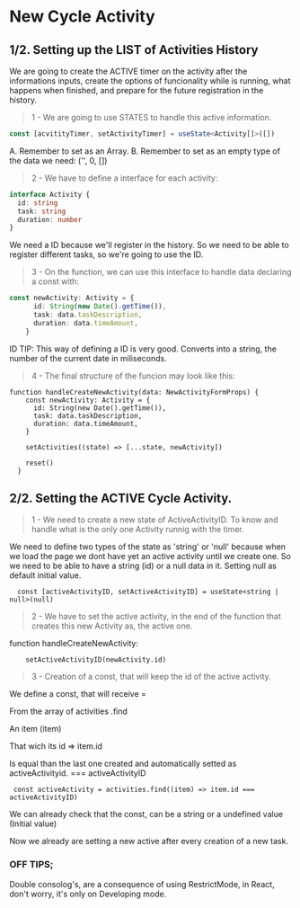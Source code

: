 # New Cycle Activity

## 1/2. Setting up the LIST of Activities History

We are going to create the ACTIVE timer on the activity after the informations inputs, create the options of funcionality while is running, what happens when finished, and prepare for the future registration in the history.


> 1 - We are going to use STATES to handle this active information.
```ts
const [acvitityTimer, setActivityTimer] = useState<Activity[]>([])
```
A. Remember to set as an Array.
B. Remember to set as an empty type of the data we need: ('', 0, [])



> 2 - We have to define a interface for each activity:

```ts
interface Activity {
  id: string
  task: string
  duration: number
}
```

We need a ID because we'll register in the history. So we need to be able to register different tasks, so we're going to use the ID.


> 3 - On the function, we can use this interface to handle data declaring a const with:
```ts
const newActivity: Activity = {
      id: String(new Date().getTime()),
      task: data.taskDescription,
      duration: data.timeAmount,
    }
```

ID TIP: This way of defining a ID is very good. Converts into a string, the number of the current date in miliseconds.


> 4 - The final structure of the funcion may look like this:

```tsx
function handleCreateNewActivity(data: NewActivityFormProps) {
    const newActivity: Activity = {
      id: String(new Date().getTime()),
      task: data.taskDescription,
      duration: data.timeAmount,
    }

    setActivities((state) => [...state, newActivity])

    reset()
  }
```

## 2/2. Setting the ACTIVE Cycle Activity.

> 1 - We need to create a new state of ActiveActivityID. To know and handle what is the only one Activity runnig with the timer.

We need to define two types of the state as 'string' or 'null' because when we load the page we dont have yet an active activity until we create one. So we need to be able to have a string (id) or a null data in it. Setting null as default initial value.
```tsx
  const [activeActivityID, setActiveActivityID] = useState<string | null>(null)
```

> 2 - We have to set the active activity, in the end of the function that creates this new Activity as, the active one.

function handleCreateNewActivity:
```tsx
    setActiveActivityID(newActivity.id)
```

> 3 - Creation of a const, that will keep the id of the active activity.

We define a const, that will receive =

From the array of activities .find

An item (item)

That wich its id => item.id

Is equal than the last one created and automatically setted as activeActivityid.
=== activeActivityID

```tsx
 const activeActivity = activities.find((item) => item.id === activeActivityID)
```


We can already check that the const, can be a string or a undefined value (Initial value)


Now we already are setting a new active after every creation of a new task.



### OFF TIPS;
Double consolog's, are a consequence of using RestrictMode, in React, don't worry, it's only on Developing mode.
